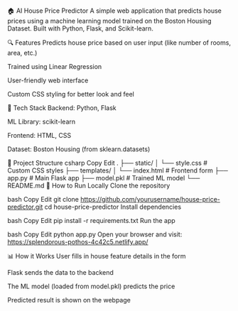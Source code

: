 🏠 AI House Price Predictor
A simple web application that predicts house prices using a machine learning model trained on the Boston Housing Dataset. Built with Python, Flask, and Scikit-learn.

🔍 Features
Predicts house price based on user input (like number of rooms, area, etc.)

Trained using Linear Regression

User-friendly web interface

Custom CSS styling for better look and feel

🧠 Tech Stack
Backend: Python, Flask

ML Library: scikit-learn

Frontend: HTML, CSS

Dataset: Boston Housing (from sklearn.datasets)

📂 Project Structure
csharp
Copy
Edit
.
├── static/
│   └── style.css            # Custom CSS styles
├── templates/
│   └── index.html           # Frontend form
├── app.py                   # Main Flask app
├── model.pkl                # Trained ML model
└── README.md
🚀 How to Run Locally
Clone the repository

bash
Copy
Edit
git clone https://github.com/yourusername/house-price-predictor.git
cd house-price-predictor
Install dependencies

bash
Copy
Edit
pip install -r requirements.txt
Run the app

bash
Copy
Edit
python app.py
Open your browser and visit: https://splendorous-pothos-4c42c5.netlify.app/

📊 How it Works
User fills in house feature details in the form

Flask sends the data to the backend

The ML model (loaded from model.pkl) predicts the price

Predicted result is shown on the webpage
